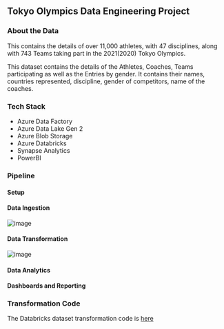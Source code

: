 ## Tokyo Olympics Data Engineering Project

### About the Data

This contains the details of over 11,000 athletes, with 47 disciplines, along with 743 Teams taking part in the 2021(2020) Tokyo Olympics.

This dataset contains the details of the Athletes, Coaches, Teams participating as well as the Entries by gender. It contains their names, countries represented, discipline, gender of competitors, name of the coaches.

### Tech Stack

- Azure Data Factory
- Azure Data Lake Gen 2
- Azure Blob Storage
- Azure Databricks
- Synapse Analytics
- PowerBI

### Pipeline

#### Setup

#### Data Ingestion

![image](https://github.com/vedanthv/data-engineering-projects/assets/44313631/e432b1af-4513-402e-865e-430404046de1)

#### Data Transformation

![image](https://github.com/vedanthv/data-engineering-projects/assets/44313631/05cbdf20-926c-4c67-a046-ec6f8ea2ed60)

#### Data Analytics

#### Dashboards and Reporting

### Transformation Code

The Databricks dataset transformation code is [here](https://github.com/vedanthv/data-engineering-projects/blob/main/tokyo-olympics/data-transformation.ipynb)

